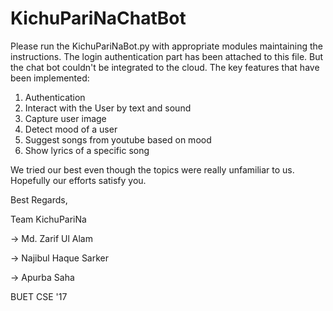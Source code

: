 # KichuPariNaChatBot
Please run the KichuPariNaBot.py with appropriate modules maintaining the instructions. 
The login authentication part has been attached to this file. But the chat bot couldn't be integrated to the cloud.
The key features that have been implemented:

1. Authentication
2. Interact with the User by text and sound
3. Capture user image
4. Detect mood of a user
5. Suggest songs from youtube based on mood
6. Show lyrics of a specific song

We tried our best even though the topics were really unfamiliar to us. Hopefully our efforts satisfy you.

Best Regards,

Team KichuPariNa

-> Md. Zarif Ul Alam 

-> Najibul Haque Sarker

-> Apurba Saha 

BUET CSE '17
